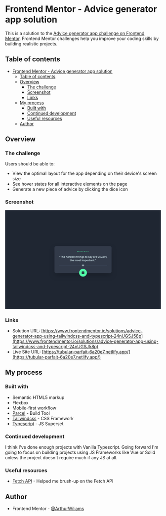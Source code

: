 # Frontend Mentor - Advice generator app solution

This is a solution to the [Advice generator app challenge on Frontend Mentor](https://www.frontendmentor.io/challenges/advice-generator-app-QdUG-13db). Frontend Mentor challenges help you improve your coding skills by building realistic projects.

## Table of contents

- [Frontend Mentor - Advice generator app solution](#frontend-mentor---advice-generator-app-solution)
  - [Table of contents](#table-of-contents)
  - [Overview](#overview)
    - [The challenge](#the-challenge)
    - [Screenshot](#screenshot)
    - [Links](#links)
  - [My process](#my-process)
    - [Built with](#built-with)
    - [Continued development](#continued-development)
    - [Useful resources](#useful-resources)
  - [Author](#author)

## Overview

### The challenge

Users should be able to:

- View the optimal layout for the app depending on their device's screen size
- See hover states for all interactive elements on the page
- Generate a new piece of advice by clicking the dice icon

### Screenshot

![page screenshot](./screenshot.png)

### Links

- Solution URL: [https://www.frontendmentor.io/solutions/advice-generator-app-using-tailwindcss-and-typescript-24nUGSJ58p](https://www.frontendmentor.io/solutions/advice-generator-app-using-tailwindcss-and-typescript-24nUGSJ58p)
- Live Site URL: [https://tubular-parfait-6a20e7.netlify.app/](https://tubular-parfait-6a20e7.netlify.app/)

## My process

### Built with

- Semantic HTML5 markup
- Flexbox
- Mobile-first workflow
- [Parcel](https://parceljs.org/) - Build Tool
- [Tailwindcss](https://tailwindcss.com/) - CSS Framework
- [Typescript](https://www.typescriptlang.org/) - JS Superset

### Continued development

I think I've done enough projects with Vanilla Typescript. Going forward I'm going to focus on building projects using JS Frameworks like Vue or Solid unless the project doesn't require much if any JS at all.

### Useful resources

- [Fetch API](https://developer.mozilla.org/en-US/docs/Web/API/Fetch_API/Using_Fetch) - Helped me brush-up on the Fetch API

## Author

- Frontend Mentor - [@ArthurWiliams](https://www.frontendmentor.io/profile/ArthurWiliams)
